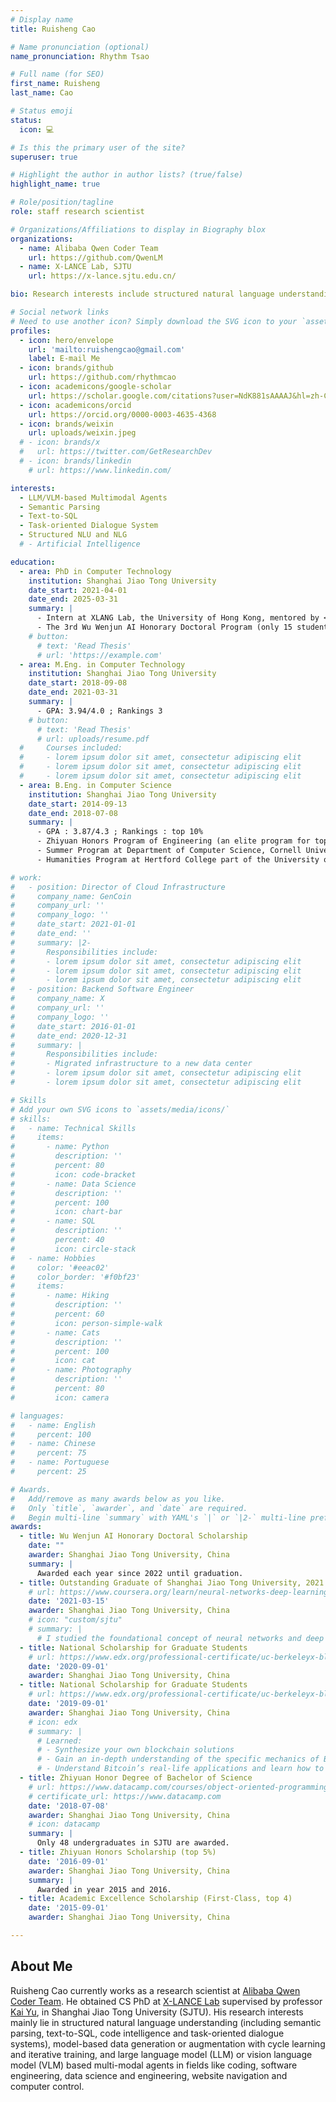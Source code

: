 ```yaml
---
# Display name
title: Ruisheng Cao

# Name pronunciation (optional)
name_pronunciation: Rhythm Tsao

# Full name (for SEO)
first_name: Ruisheng
last_name: Cao

# Status emoji
status:
  icon: 💻

# Is this the primary user of the site?
superuser: true

# Highlight the author in author lists? (true/false)
highlight_name: true

# Role/position/tagline
role: staff research scientist

# Organizations/Affiliations to display in Biography blox
organizations:
  - name: Alibaba Qwen Coder Team
    url: https://github.com/QwenLM
  - name: X-LANCE Lab, SJTU
    url: https://x-lance.sjtu.edu.cn/

bio: Research interests include structured natural language understanding, model-based data generation and iterative training, and LLM-based multi-modal agents.

# Social network links
# Need to use another icon? Simply download the SVG icon to your `assets/media/icons/` folder.
profiles:
  - icon: hero/envelope
    url: 'mailto:ruishengcao@gmail.com'
    label: E-mail Me
  - icon: brands/github
    url: https://github.com/rhythmcao
  - icon: academicons/google-scholar
    url: https://scholar.google.com/citations?user=NdK881sAAAAJ&hl=zh-CN
  - icon: academicons/orcid
    url: https://orcid.org/0000-0003-4635-4368
  - icon: brands/weixin
    url: uploads/weixin.jpeg
  # - icon: brands/x
  #   url: https://twitter.com/GetResearchDev
  # - icon: brands/linkedin
    # url: https://www.linkedin.com/

interests:
  - LLM/VLM-based Multimodal Agents
  - Semantic Parsing
  - Text-to-SQL
  - Task-oriented Dialogue System
  - Structured NLU and NLG
  # - Artificial Intelligence

education:
  - area: PhD in Computer Technology
    institution: Shanghai Jiao Tong University
    date_start: 2021-04-01
    date_end: 2025-03-31
    summary: |
      - Intern at XLANG Lab, the University of Hong Kong, mentored by <a href="https://taoyds.github.io/">Tao Yu</a>
      - The 3rd Wu Wenjun AI Honorary Doctoral Program (only 15 students in SJTU)
    # button:
      # text: 'Read Thesis'
      # url: 'https://example.com'
  - area: M.Eng. in Computer Technology
    institution: Shanghai Jiao Tong University
    date_start: 2018-09-08
    date_end: 2021-03-31
    summary: |
      - GPA: 3.94/4.0 ; Rankings 3
    # button:
      # text: 'Read Thesis'
      # url: uploads/resume.pdf
  #     Courses included:
  #     - lorem ipsum dolor sit amet, consectetur adipiscing elit
  #     - lorem ipsum dolor sit amet, consectetur adipiscing elit
  #     - lorem ipsum dolor sit amet, consectetur adipiscing elit
  - area: B.Eng. in Computer Science
    institution: Shanghai Jiao Tong University
    date_start: 2014-09-13
    date_end: 2018-07-08
    summary: |
      - GPA : 3.87/4.3 ; Rankings : top 10%
      - Zhiyuan Honors Program of Engineering (an elite program for top 5% students)
      - Summer Program at Department of Computer Science, Cornell University
      - Humanities Program at Hertford College part of the University of Oxford

# work:
#   - position: Director of Cloud Infrastructure
#     company_name: GenCoin
#     company_url: ''
#     company_logo: ''
#     date_start: 2021-01-01
#     date_end: ''
#     summary: |2-
#       Responsibilities include:
#       - lorem ipsum dolor sit amet, consectetur adipiscing elit
#       - lorem ipsum dolor sit amet, consectetur adipiscing elit
#       - lorem ipsum dolor sit amet, consectetur adipiscing elit
#   - position: Backend Software Engineer
#     company_name: X
#     company_url: ''
#     company_logo: ''
#     date_start: 2016-01-01
#     date_end: 2020-12-31
#     summary: |
#       Responsibilities include:
#       - Migrated infrastructure to a new data center
#       - lorem ipsum dolor sit amet, consectetur adipiscing elit
#       - lorem ipsum dolor sit amet, consectetur adipiscing elit

# Skills
# Add your own SVG icons to `assets/media/icons/`
# skills:
#   - name: Technical Skills
#     items:
#       - name: Python
#         description: ''
#         percent: 80
#         icon: code-bracket
#       - name: Data Science
#         description: ''
#         percent: 100
#         icon: chart-bar
#       - name: SQL
#         description: ''
#         percent: 40
#         icon: circle-stack
#   - name: Hobbies
#     color: '#eeac02'
#     color_border: '#f0bf23'
#     items:
#       - name: Hiking
#         description: ''
#         percent: 60
#         icon: person-simple-walk
#       - name: Cats
#         description: ''
#         percent: 100
#         icon: cat
#       - name: Photography
#         description: ''
#         percent: 80
#         icon: camera

# languages:
#   - name: English
#     percent: 100
#   - name: Chinese
#     percent: 75
#   - name: Portuguese
#     percent: 25

# Awards.
#   Add/remove as many awards below as you like.
#   Only `title`, `awarder`, and `date` are required.
#   Begin multi-line `summary` with YAML's `|` or `|2-` multi-line prefix and indent 2 spaces below.
awards:
  - title: Wu Wenjun AI Honorary Doctoral Scholarship
    date: ""
    awarder: Shanghai Jiao Tong University, China
    summary: |
      Awarded each year since 2022 until graduation.
  - title: Outstanding Graduate of Shanghai Jiao Tong University, 2021
    # url: https://www.coursera.org/learn/neural-networks-deep-learning
    date: '2021-03-15'
    awarder: Shanghai Jiao Tong University, China
    # icon: "custom/sjtu"
    # summary: |
      # I studied the foundational concept of neural networks and deep learning. By the end, I was familiar with the significant technological trends driving the rise of deep learning; build, train, and apply fully connected deep neural networks; implement efficient (vectorized) neural networks; identify key parameters in a neural network’s architecture; and apply deep learning to your own applications.
  - title: National Scholarship for Graduate Students
    # url: https://www.edx.org/professional-certificate/uc-berkeleyx-blockchain-fundamentals
    date: '2020-09-01'
    awarder: Shanghai Jiao Tong University, China
  - title: National Scholarship for Graduate Students
    # url: https://www.edx.org/professional-certificate/uc-berkeleyx-blockchain-fundamentals
    date: '2019-09-01'
    awarder: Shanghai Jiao Tong University, China
    # icon: edx
    # summary: |
      # Learned:
      # - Synthesize your own blockchain solutions
      # - Gain an in-depth understanding of the specific mechanics of Bitcoin
      # - Understand Bitcoin’s real-life applications and learn how to attack and destroy Bitcoin, Ethereum, smart contracts and Dapps, and alternatives to Bitcoin’s Proof-of-Work consensus algorithm
  - title: Zhiyuan Honor Degree of Bachelor of Science
    # url: https://www.datacamp.com/courses/object-oriented-programming-with-s3-and-r6-in-r
    # certificate_url: https://www.datacamp.com
    date: '2018-07-08'
    awarder: Shanghai Jiao Tong University, China
    # icon: datacamp
    summary: |
      Only 48 undergraduates in SJTU are awarded.
  - title: Zhiyuan Honors Scholarship (top 5%)
    date: '2016-09-01'
    awarder: Shanghai Jiao Tong University, China
    summary: |
      Awarded in year 2015 and 2016.
  - title: Academic Excellence Scholarship (First-Class, top 4)
    date: '2015-09-01'
    awarder: Shanghai Jiao Tong University, China

---
```


## About Me

Ruisheng Cao currently works as a research scientist at [Alibaba Qwen Coder Team](https://github.com/QwenLM). He obtained CS PhD at [X-LANCE Lab](https://x-lance.sjtu.edu.cn/) supervised by professor [Kai Yu](https://x-lance.github.io/kaiyu/), in Shanghai Jiao Tong University (SJTU). His research interests mainly lie in structured natural language understanding (including semantic parsing, text-to-SQL, code intelligence and task-oriented dialogue systems), model-based data generation or augmentation with cycle learning and iterative training, and large language model (LLM) or vision language model (VLM) based multi-modal agents in fields like coding, software engineering, data science and engineering, website navigation and computer control.
